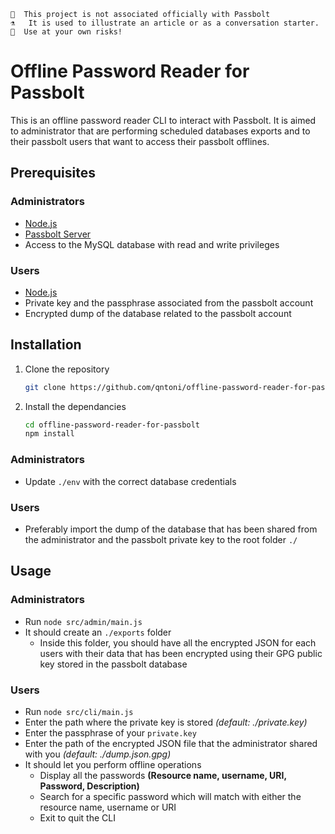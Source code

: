 ```
👩  This project is not associated officially with Passbolt
⚗️   It is used to illustrate an article or as a conversation starter.
🧪  Use at your own risks!
```


# Offline Password Reader for Passbolt

This is an offline password reader CLI to interact with Passbolt. It is aimed to administrator that are performing scheduled databases exports and to their passbolt users that want to access their passbolt offlines.

## Prerequisites
### Administrators
- [Node.js](https//nodejs.org/en)
- [Passbolt Server](https://help.passbolt.com/hosting/install)
- Access to the MySQL database with read and write privileges
### Users
- [Node.js](https//nodejs.org/en)
- Private key and the passphrase associated from the passbolt account
- Encrypted dump of the database related to the passbolt account 

## Installation
1. Clone the repository
    ```bash
    git clone https://github.com/qntoni/offline-password-reader-for-passbolt 
    ```
   
2. Install the dependancies
    ```bash
    cd offline-password-reader-for-passbolt
    npm install 
    ```
   
### Administrators
- Update `./env` with the correct database credentials

### Users
- Preferably import the dump of the database that has been shared from the administrator and the passbolt private key to the root folder `./`

## Usage

### Administrators
- Run `node src/admin/main.js`
- It should create an `./exports` folder
  - Inside this folder, you should have all the encrypted JSON for each users with their data that has been encrypted using their GPG public key stored in the passbolt database

### Users
- Run `node src/cli/main.js`
- Enter the path where the private key is stored *(default: ./private.key)*
- Enter the passphrase of your `private.key`
- Enter the path of the encrypted JSON file that the administrator shared with you *(default: ./dump.json.gpg)*
- It should let you perform offline operations
  - Display all the passwords **(Resource name, username, URI, Password, Description)**
  - Search for a specific password which will match with either the resource name, username or URI
  - Exit to quit the CLI
